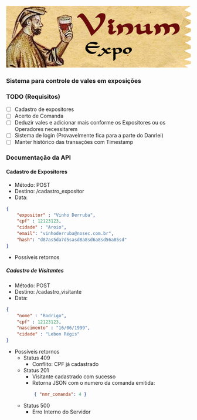 ![Vinum Expo](/img/Logo.png)
### Sistema para controle de vales em exposições 

### TODO (Requisitos)
- [ ] Cadastro de expositores
- [ ] Acerto de Comanda
- [ ] Deduzir vales e adicionar mais conforme os Expositores ou os Operadores necessitarem
- [ ] Sistema de login (Provavelmente fica para a parte do Danrlei)
- [ ] Manter histórico das transações com Timestamp

### Documentação da API

#### Cadastro de Expositores

- Método: POST
- Destino: /cadastro_expositor
- Data: 
```json
{
	"expositor" : "Vinho Derruba", 
	"cpf" : 12123123, 
	"cidade" : "Aroio",
	"email": "vinhoderruba@nosec.com.br",
	"hash": "d87as5da7d5sasd8a8sd6a8sd56a85sd"
}
```
- Possíveis retornos


##### Cadastro de Visitantes

- Método: POST
- Destino: /cadastro_visitante
- Data: 
```json
{
	"nome" : "Rodrigo", 
	"cpf" : 12123123, 
	"nascimento" : "16/06/1999", 
	"cidade" : "Lebon Régis"
}
```
- Possíveis retornos
	- Status 409
		- Conflito: CPF já cadastrado
	- Status 201
		- Visitante cadastrado com sucesso
		- Retorna JSON com o numero da comanda emitida: 
		```json
			{ "nmr_comanda": 4 }
		```
	- Status 500
		- Erro Interno do Servidor
